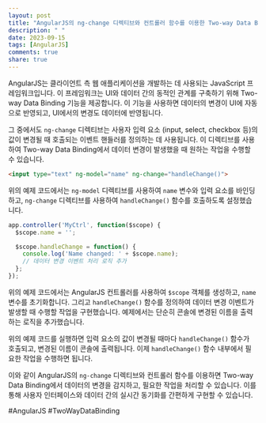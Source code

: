 ```yaml
---
layout: post
title: "AngularJS의 ng-change 디렉티브와 컨트롤러 함수를 이용한 Two-way Data Binding 변경 이벤트 처리 방법"
description: " "
date: 2023-09-15
tags: [AngularJS]
comments: true
share: true
---
```


AngularJS는 클라이언트 측 웹 애플리케이션을 개발하는 데 사용되는 JavaScript 프레임워크입니다. 이 프레임워크는 UI와 데이터 간의 동적인 관계를 구축하기 위해 Two-way Data Binding 기능을 제공합니다. 이 기능을 사용하면 데이터의 변경이 UI에 자동으로 반영되고, UI에서의 변경도 데이터에 반영됩니다.

그 중에서도 `ng-change` 디렉티브는 사용자 입력 요소 (input, select, checkbox 등)의 값이 변경될 때 호출되는 이벤트 핸들러를 정의하는 데 사용됩니다. 이 디렉티브를 사용하여 Two-way Data Binding에서 데이터 변경이 발생했을 때 원하는 작업을 수행할 수 있습니다.

```html
<input type="text" ng-model="name" ng-change="handleChange()">
```

위의 예제 코드에서는 `ng-model` 디렉티브를 사용하여 `name` 변수와 입력 요소를 바인딩하고, `ng-change` 디렉티브를 사용하여 `handleChange()` 함수를 호출하도록 설정했습니다.

```javascript
app.controller('MyCtrl', function($scope) {
  $scope.name = '';

  $scope.handleChange = function() {
    console.log('Name changed: ' + $scope.name);
    // 데이터 변경 이벤트 처리 로직 추가
  };
});
```

위의 예제 코드에서는 AngularJS 컨트롤러를 사용하여 `$scope` 객체를 생성하고, `name` 변수를 초기화합니다. 그리고 `handleChange()` 함수를 정의하여 데이터 변경 이벤트가 발생할 때 수행할 작업을 구현했습니다. 예제에서는 단순히 콘솔에 변경된 이름을 출력하는 로직을 추가했습니다.

위의 예제 코드를 실행하면 입력 요소의 값이 변경될 때마다 `handleChange()` 함수가 호출되고, 변경된 이름이 콘솔에 출력됩니다. 이제 `handleChange()` 함수 내부에서 필요한 작업을 수행하면 됩니다.

이와 같이 AngularJS의 `ng-change` 디렉티브와 컨트롤러 함수를 이용하면 Two-way Data Binding에서 데이터의 변경을 감지하고, 필요한 작업을 처리할 수 있습니다. 이를 통해 사용자 인터페이스와 데이터 간의 실시간 동기화를 간편하게 구현할 수 있습니다.

#AngularJS #TwoWayDataBinding